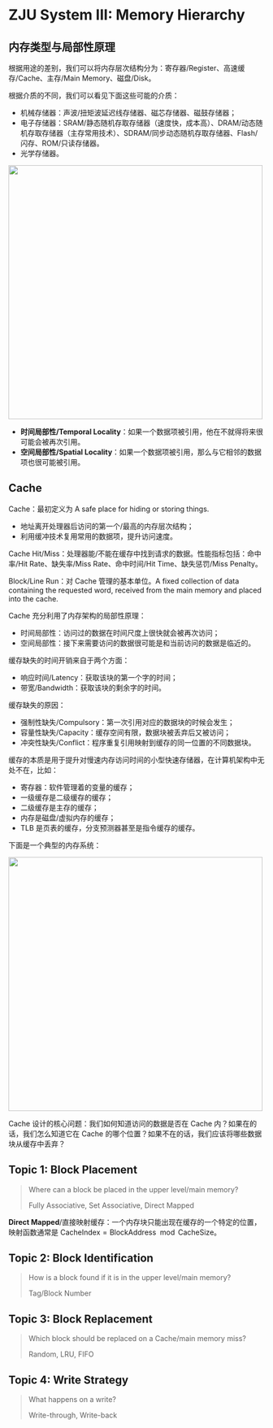 # ZJU System III: Memory Hierarchy

## 内存类型与局部性原理

根据用途的差别，我们可以将内存层次结构分为：寄存器/Register、高速缓存/Cache、主存/Main Memory、磁盘/Disk。

根据介质的不同，我们可以看见下面这些可能的介质：

- 机械存储器：声波/扭矩波延迟线存储器、磁芯存储器、磁鼓存储器；
- 电子存储器：SRAM/静态随机存取存储器（速度快，成本高）、DRAM/动态随机存取存储器（主存常用技术）、SDRAM/同步动态随机存取存储器、Flash/闪存、ROM/只读存储器。
- 光学存储器。

<img class="center-picture" src="../assets_mem/1.png" width=500 />

- **时间局部性/Temporal Locality**：如果一个数据项被引用，他在不就得将来很可能会被再次引用。
- **空间局部性/Spatial Locality**：如果一个数据项被引用，那么与它相邻的数据项也很可能被引用。

## Cache

Cache：最初定义为 A safe place for hiding or storing things.

- 地址离开处理器后访问的第一个/最高的内存层次结构；
- 利用缓冲技术复用常用的数据项，提升访问速度。

Cache Hit/Miss：处理器能/不能在缓存中找到请求的数据。性能指标包括：命中率/Hit Rate、缺失率/Miss Rate、命中时间/Hit Time、缺失惩罚/Miss Penalty。

Block/Line Run：对 Cache 管理的基本单位。A fixed collection of data containing the requested word, received from the main memory and placed into the cache.

Cache 充分利用了内存架构的局部性原理：

- 时间局部性：访问过的数据在时间尺度上很快就会被再次访问；
- 空间局部性：接下来需要访问的数据很可能是和当前访问的数据是临近的。

缓存缺失的时间开销来自于两个方面：

- 响应时间/Latency：获取该块的第一个字的时间；
- 带宽/Bandwidth：获取该块的剩余字的时间。

缓存缺失的原因：

- 强制性缺失/Compulsory：第一次引用对应的数据块的时候会发生；
- 容量性缺失/Capacity：缓存空间有限，数据块被丢弃后又被访问；
- 冲突性缺失/Conflict：程序重复引用映射到缓存的同一位置的不同数据块。

缓存的本质是用于提升对慢速内存访问时间的小型快速存储器，在计算机架构中无处不在，比如：

- 寄存器：软件管理着的变量的缓存；
- 一级缓存是二级缓存的缓存；
- 二级缓存是主存的缓存；
- 内存是磁盘/虚拟内存的缓存；
- TLB 是页表的缓存，分支预测器甚至是指令缓存的缓存。

下面是一个典型的内存系统：

<img class="center-picture" src="../assets_mem/2.png" width=500 />

Cache 设计的核心问题：我们如何知道访问的数据是否在 Cache 内？如果在的话，我们怎么知道它在 Cache 的哪个位置？如果不在的话，我们应该将哪些数据块从缓存中丢弃？

## Topic 1: Block Placement

> Where can a block be placed in the upper level/main memory?
>
> Fully Associative, Set Associative, Direct Mapped

**Direct Mapped**/直接映射缓存：一个内存块只能出现在缓存的一个特定的位置，映射函数通常是 $\mathrm{Cache Index} = \mathrm{Block Address} \mod \mathrm{Cache Size}$。

<!-- 

  * 分支预测器缓存预测信息

## 缓存组织结构
- **多级缓存组织**：通常包括L1指令/数据缓存、L2统一缓存、主内存和磁盘
- **分离式与统一式缓存**：
  * **统一缓存**：所有内存请求通过单一缓存，硬件需求少但性能较低
  * **分离式I&D缓存**：指令和数据使用单独缓存，需要额外硬件但有优化（指令缓存只读）
- **Intel Pentium缓存示例**：
  * 片上L1指令缓存：4路组相联，32字节块，128组，16KB
  * 片上L1数据缓存：4路组相联，32字节块，128组，16KB
  * 片外L2统一缓存：4路组相联，32字节块，1024-16384组，128KB-2MB

## 缓存设计四大问题
1. **数据块放置问题**（Block placement）：
   * 数据块可放在哪里？（全相联、组相联、直接映射）
2. **数据块标识问题**（Block identification）：
   * 如何找到缓存中的数据块？（标记/块号）
3. **数据块替换问题**（Block replacement）：
   * 缓存缺失时替换哪个数据块？（随机、LRU、FIFO）
4. **写策略问题**（Write strategy）：
   * 写操作如何处理？（写回或写直达，配合写缓冲）

这些概念共同构成了现代计算机系统中缓存和内存层次结构的基础，是提高系统性能的核心技术。
 -->

## Topic 2: Block Identification

> How is a block found if it is in the upper level/main memory?
>
> Tag/Block Number

## Topic 3: Block Replacement

> Which block should be replaced on a Cache/main memory miss?
>
> Random, LRU, FIFO

## Topic 4: Write Strategy

> What happens on a write?
>
> Write-through, Write-back



